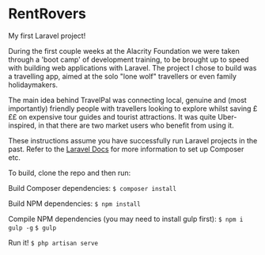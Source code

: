 # RentRovers

My first Laravel project!

During the first couple weeks at the Alacrity Foundation we were taken through a 'boot camp' of development training, to be brought up to speed with building web applications with Laravel. The project I chose to build was a travelling app, aimed at the solo "lone wolf" travellers or even family holidaymakers. 

The main idea behind TravelPal was connecting local, genuine and (most importantly) friendly people with travellers looking to explore whilst saving £££ on expensive tour guides and tourist attractions. It was quite Uber-inspired, in that there are two market users who benefit from using it.  


These instructions assume you have successfully run Laravel projects in the past. Refer to the [Laravel Docs](https://laravel.com/docs/5.3) for more information to set up Composer etc. 

To build, clone the repo and then run: 

Build Composer dependencies:
`$ composer install`

Build NPM dependencies:
`$ npm install`

Compile NPM dependencies (you may need to install gulp first):
`$ npm i gulp -g`
`$ gulp`

Run it!
`$ php artisan serve`
